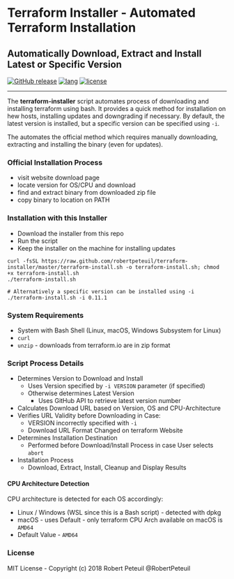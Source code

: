 # Terraform Installer - Automated Terraform Installation

## Automatically Download, Extract and Install Latest or Specific Version

[![GitHub release](https://img.shields.io/github/release/robertpeteuil/terraform-installer.svg?colorB=2067b8)](https://github.com/robertpeteuil/terraform-installer)
[![lang](https://img.shields.io/badge/language-bash-89e051.svg?style=flat-square)](https://github.com/robertpeteuil/terraform-installer)
[![license](https://img.shields.io/github/license/robertpeteuil/terraform-installer.svg?colorB=2067b8)](https://github.com/robertpeteuil/terraform-installer)

---

The **terraform-installer** script automates process of downloading and installing terraform using bash.  It provides a quick method for installation on hew hosts,  installing updates and downgrading if necessary.  By default, the latest version is installed, but a specific version can be specified using `-i`.

The automates the official method which requires manually downloading, extracting and installing the binary (even for updates).

### Official Installation Process

- visit website download page
- locate version for OS/CPU and download
- find and extract binary from downloaded zip file
- copy binary to location on PATH

### Installation with this Installer

- Download the installer from this repo
- Run the script
- Keep the installer on the machine for installing updates

``` shell
curl -fsSL https://raw.github.com/robertpeteuil/terraform-installer/master/terraform-install.sh -o terraform-install.sh; chmod +x terraform-install.sh
./terraform-install.sh

# Alternatively a specific version can be installed using -i
./terraform-install.sh -i 0.11.1
```

### System Requirements

- System with Bash Shell (Linux, macOS, Windows Subsystem for Linux)
- `curl`
- `unzip` - downloads from terraform.io are in zip format

### Script Process Details

- Determines Version to Download and Install
  - Uses Version specified by `-i VERSION` parameter (if specified)
  - Otherwise determines Latest Version
    - Uses GitHub API to retrieve latest version number
- Calculates Download URL based on Version, OS and CPU-Architecture
- Verifies URL Validity before Downloading in Case:
  - VERSION incorrectly specified with `-i`
  - Download URL Format Changed on terraform Website
- Determines Installation Destination
  - Performed before Download/Install Process in case User selects `abort`
- Installation Process
  - Download, Extract, Install, Cleanup and Display Results

#### CPU Architecture Detection

CPU architecture is detected for each OS accordingly:

- Linux / Windows (WSL since this is a Bash script) - detected with dpkg
- macOS - uses Default - only terraform CPU Arch available on macOS is `AMD64`
- Default Value - `AMD64`

### License

MIT License - Copyright (c) 2018  Robert Peteuil  @RobertPeteuil
